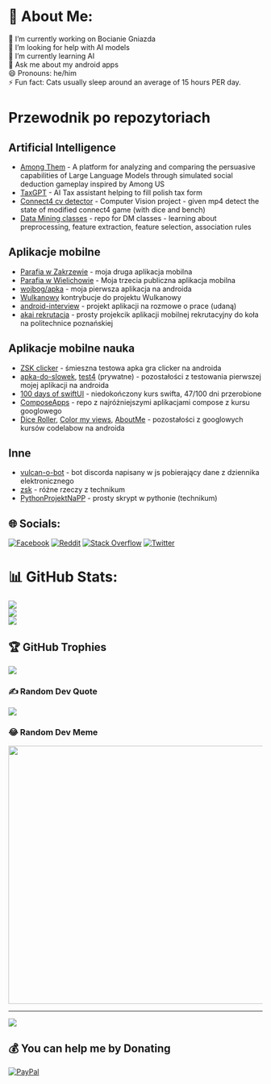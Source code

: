 # 💫 About Me:
🔭 I’m currently working on Bocianie Gniazda<br>🤝 I’m looking for help with AI models<br>🌱 I’m currently learning AI<br>💬 Ask me about my android apps<br>😄 Pronouns: he/him<br>⚡ Fun fact: Cats usually sleep around an average of 15 hours PER day.

# Przewodnik po repozytoriach
## Artificial Intelligence
- [Among Them](https://github.com/Farmerobot/among_them) - A platform for analyzing and comparing the persuasive capabilities of Large Language Models through simulated social deduction gameplay inspired by Among US
- [TaxGPT](https://github.com/Farmerobot/TaxGPT) - AI Tax assistant helping to fill polish tax form
- [Connect4 cv detector](https://github.com/Luncenok/connect4cv) - Computer Vision project - given mp4 detect the state of modified connect4 game (with dice and bench)
- [Data Mining classes](https://github.com/Luncenok/Data-mining) - repo for DM classes - learning about preprocessing, feature extraction, feature selection, association rules
## Aplikacje mobilne
- [Parafia w Zakrzewie](https://github.com/Luncenok/Parafia-w-Zakrzewie) - moja druga aplikacja mobilna
- [Parafia w Wielichowie](https://github.com/Luncenok/parafia-w-wielichowie) - Moja trzecia publiczna aplikacja mobilna
- [wojbog/apka](https://github.com/wojbog/apka) - moja pierwsza aplikacja na androida
- [Wulkanowy](https://github.com/wulkanowy/wulkanowy/pulls?q=is%3Apr+author%3ALuncenok+is%3Aclosed) kontrybucje do projektu Wulkanowy
- [android-interview](https://github.com/Luncenok/android-interview) - projekt aplikacji na rozmowe o prace (udaną)
- [akai rekrutacja](https://github.com/Luncenok/akai-rekrutacja) - prosty projekcik aplikacji mobilnej rekrutacyjny do koła na politechnice poznańskiej
## Aplikacje mobilne nauka
- [ZSK clicker](https://github.com/Luncenok/ZSK_Clicker) - śmieszna testowa apka gra clicker na androida
- [apka-do-slowek](https://github.com/Luncenok/apka-do-slowek), [test4](https://github.com/Luncenok/test4) (prywatne) - pozostałości z testowania pierwszej mojej aplikacji na androida
- [100 days of swiftUI](https://github.com/Luncenok/100DaysOfSwiftUI) - niedokończony kurs swifta, 47/100 dni przerobione
- [ComposeApps](https://github.com/Luncenok/composeApps) - repo z najróżniejszymi aplikacjami compose z kursu googlowego
- [Dice Roller](https://github.com/Luncenok/DiceRoller), [Color my views](https://github.com/Luncenok/ColorMyViews), [AboutMe](https://github.com/Luncenok/AboutMe) - pozostałości z googlowych kursów codelabow na androida
## Inne
- [vulcan-o-bot](https://github.com/Luncenok/vulcan-o-bot) - bot discorda napisany w js pobierający dane z dziennika elektronicznego
- [zsk](https://github.com/Luncenok/zsk) - różne rzeczy z technikum
- [PythonProjektNaPP](https://github.com/Luncenok/PythonProjektNaPP) - prosty skrypt w pythonie (technikum)



## 🌐 Socials:
[![Facebook](https://img.shields.io/badge/Facebook-%231877F2.svg?logo=Facebook&logoColor=white)](https://facebook.com/MateuszIdziejczak) [![Reddit](https://img.shields.io/badge/Reddit-%23FF4500.svg?logo=Reddit&logoColor=white)](https://reddit.com/user/luncenok) [![Stack Overflow](https://img.shields.io/badge/-Stackoverflow-FE7A16?logo=stack-overflow&logoColor=white)](https://stackoverflow.com/users/14426856) [![Twitter](https://img.shields.io/badge/Twitter-%231DA1F2.svg?logo=Twitter&logoColor=white)](https://twitter.com/luncenok) 

# 📊 GitHub Stats:
![](https://github-readme-stats.vercel.app/api?username=luncenok&theme=tokyonight&hide_border=false&include_all_commits=false&count_private=true)<br/>
![](https://github-readme-streak-stats.herokuapp.com/?user=luncenok&theme=tokyonight&hide_border=false)<br/>
![](https://github-readme-stats.vercel.app/api/top-langs/?username=luncenok&theme=tokyonight&hide_border=false&include_all_commits=false&count_private=true&layout=compact)

## 🏆 GitHub Trophies
![](https://github-profile-trophy.vercel.app/?username=luncenok&theme=tokyonight&no-frame=false&no-bg=false&margin-w=4)

### ✍️ Random Dev Quote
![](https://quotes-github-readme.vercel.app/api?type=horizontal&theme=tokyonight)

### 😂 Random Dev Meme
<img src="https://random-memer.herokuapp.com/" width="512px"/>

---
[![](https://visitcount.itsvg.in/api?id=luncenok&icon=5&color=0)](https://visitcount.itsvg.in)

  ## 💰 You can help me by Donating
  [![PayPal](https://img.shields.io/badge/PayPal-00457C?style=for-the-badge&logo=paypal&logoColor=white)](https://paypal.me/luncenok) 

  <!-- Proudly created with GPRM ( https://gprm.itsvg.in ) -->
  
